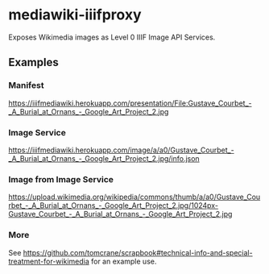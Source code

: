 # mediawiki-iiifproxy

Exposes Wikimedia images as Level 0 IIIF Image API Services.

## Examples

### Manifest

https://iiifmediawiki.herokuapp.com/presentation/File:Gustave_Courbet_-_A_Burial_at_Ornans_-_Google_Art_Project_2.jpg

### Image Service

https://iiifmediawiki.herokuapp.com/image/a/a0/Gustave_Courbet_-_A_Burial_at_Ornans_-_Google_Art_Project_2.jpg/info.json

### Image from Image Service

https://upload.wikimedia.org/wikipedia/commons/thumb/a/a0/Gustave_Courbet_-_A_Burial_at_Ornans_-_Google_Art_Project_2.jpg/1024px-Gustave_Courbet_-_A_Burial_at_Ornans_-_Google_Art_Project_2.jpg

### More

See https://github.com/tomcrane/scrapbook#technical-info-and-special-treatment-for-wikimedia for an example use.
